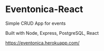 # Eventonica-React

Simple CRUD App for events 

Built with Node, Express, PostgreSQL, React

https://eventonica.herokuapp.com/
